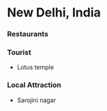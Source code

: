 # New Delhi, India

### Restaurants


### Tourist
- Lotus temple

### Local Attraction
- Sarojini nagar
